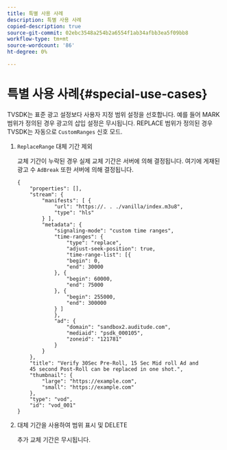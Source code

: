 ```yaml
---
title: 특별 사용 사례
description: 특별 사용 사례
copied-description: true
source-git-commit: 02ebc3548a254b2a6554f1ab34afbb3ea5f09bb8
workflow-type: tm+mt
source-wordcount: '86'
ht-degree: 0%

---
```


# 특별 사용 사례{#special-use-cases}

TVSDK는 표준 광고 설정보다 사용자 지정 범위 설정을 선호합니다. 예를 들어 MARK 범위가 정의된 경우 광고의 삽입 설정은 무시됩니다. REPLACE 범위가 정의된 경우 TVSDK는 자동으로 `CustomRanges` 신호 모드.

1. `ReplaceRange` 대체 기간 제외

   교체 기간이 누락된 경우 실제 교체 기간은 서버에 의해 결정됩니다. 여기에 게재된 광고 수 `AdBreak` 또한 서버에 의해 결정됩니다.

   ```
   {
       "properties": [],
       "stream": {
           "manifests": [ {
               "url": "https://. . ./vanilla/index.m3u8",
               "type": "hls"
           } ],
           "metadata": {
               "signaling-mode": "custom time ranges",
               "time-ranges": {
                   "type": "replace",
                   "adjust-seek-position": true,
                   "time-range-list": [{
                   "begin": 0,
                   "end": 30000
               }, {
                   "begin": 60000,
                   "end": 75000
               }, {
                   "begin": 255000,
                   "end": 300000
               } ]
               },
               "ad": {             
                   "domain": "sandbox2.auditude.com",
                   "mediaid": "psdk_000105",
                   "zoneid": "121781"
               }     
           }
       },
       "title": "Verify 30Sec Pre-Roll, 15 Sec Mid roll Ad and 
       45 second Post-Roll can be replaced in one shot.",
       "thumbnail": {
           "large": "https://example.com",
           "small": "https://example.com"
       },
       "type": "vod",
       "id": "vod_001"
   }
   ```

1. 대체 기간을 사용하여 범위 표시 및 DELETE

   추가 교체 기간은 무시됩니다.
